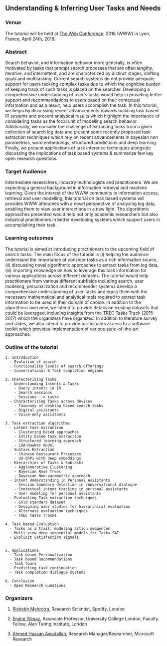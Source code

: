 ## Understanding & Inferring User Tasks and Needs

### Venue
The tutorial will be held at [The Web Conference](https://www2018.thewebconf.org/), 2018 (WWW) in Lyon, France, April 24th, 2018.


### Abstract
Search behavior, and information behavior more generally, is often motivated by tasks that prompt search processes that are
often lengthy, iterative, and intermittent, and are characterized by distinct stages, shifting goals and multitasking. Current
search systems do not provide adequate support for users tackling complex tasks due to which the cognitive burden of keeping
track of such tasks is placed on the searcher. Developing a comprehensive understanding of user's tasks would help in providing
better support and recommendations to users based on their contextual information and as a result, help users accomplish the
task. In this tutorial, we begin by discussing recent advancements towards building task based IR systems and present analytical
results which highlight the importance of considering tasks as the focal unit of modelling search behavior. Additionally, we
consider the challenge of extracting tasks from a given collection of search log data and present some recently proposed task
extraction techniques which rely on recent advancements in bayesian non parametrics, word embeddings, structured predictions
and deep learning. Finally, we present applications of task inference techniques alongside discussing the implications of task
based systems & summarize few key open research questions.


### Target Audience
Intermediate researchers, industry technologists and practitioners. We are expecting a general background in information retrieval
and machine learning. Given the interest of the WWW community in information access, retrieval and user modelling,
this tutorial on task based systems will provides WWW attendees with a novel perspective of analysing log data, enabling them
to view user interactions in a new light. The algorithmic approaches presented would help not only academic researchers but
also industrial practitioners in better developing systems which support users in accomplishing their task.

### Learning outcomes
The tutorial is aimed at introducing practitioners to the upcoming field of search tasks. The main focus of the tutorial is (i)
helping the audience understand the importance of consider tasks as a rich information source, (ii) discussing novel algorithmic
approaches to extract tasks from log data, (iii) imparting knowledge on how to leverage this task information for various
applications across different domains. The tutorial would help practitioners from various different subfields including search, user modeling, personalization and recommender systems develop a comprehensive understanding of user-tasks and equip them
with the necessary mathematical and analytical tools required to extract task information to be used in their domain of choice.
In addition to the algorithmic overview, we intend to provide details on existing datasets that could be leveraged, including
insights from the TREC Tasks Track (2015-2017) which the organizers have organized. In addition to literature survey and slides,
we also intend to provide participants access to a software toolkit which provides implementation of various state-of-the-art
approaches.

### Outline of the tutorial
```
1. Introduction
  - Evolution of search
  - Functionality levels of search offerings
  - Conversational & Task completion engines
  
2. Characterizing Tasks
  - Understanding Intents & Tasks
    - Query intents in IR
    - Search sessions
    - Sessions --> tasks
  - Characterizing Tasks across devices
    - Taxonomy of desktop based search tasks
    - Digital assistants
    - Voice-only assistants
  
3. Task extraction algorithms
  - Latent task extraction
    - Clustering based approaches
    - Entity based task extraction
    - Structured learning approach
    - LDA-Hawkes model
  - Subtask Extraction
    - Chinese Restaurant Processes
    - dd-CRPs with deep embeddings
  - Hierarchies of Tasks & Subtasks
    - Agglomerative Clustering
    - Bayesian Rose Trees
    - Bayesian Non-parametric approach
  - Intent Understanding in Personal Assistants
    - Session boundary detection in conversational dialogue
    - Contextual intent tracking in personal assistants
    - User modeling for personal assistants
  - Evaluating Task extraction techniques
    - Gold standard dataset
    - Designing user studies for hierarchical evaluation
    - Alternate evaluation techniques
    - TREC Tasks Tracks
    
4. Task based Evaluation
  - Tasks as a trail: modeling action sequences
  - Multi-view deep sequential models for Tasks SAT
  - Explicit Satisfaction signals
  
  
5. Applications
  - Task based Personalization
  - Task based Recommendations
  - Task tours
  - Predicting task continuation
  - Task completion dialogue systems
  
6. Conclusion
  - Open Research questions
```

### Organizers
1. [Rishabh Mehrotra](http://www.rishabhmehrotra.com), Research Scientist, Spotify, London

2. [Emine Yilmaz](https://sites.google.com/site/emineyilmaz/), Associate Professor, University College London; Faculty Fellow, Alan Turing Institute, London

3. [Ahmed Hassan Awadallah](http://research.microsoft.com/en-us/um/people/hassanam/), Research Manager/Researcher, Microsoft Research


